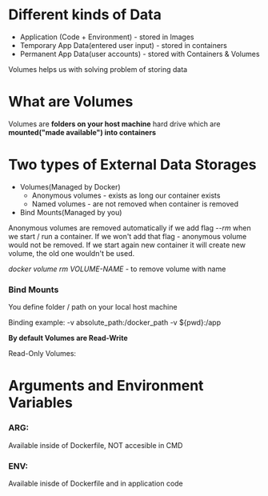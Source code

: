 # Different kinds of Data

- Application (Code + Environment) - stored in Images
- Temporary App Data(entered user input) - stored in containers
- Permanent App Data(user accounts) - stored with Containers & Volumes

Volumes helps us with solving problem of storing data


# What are Volumes
Volumes are **folders on your host machine** hard drive which are **mounted("made available") into containers**

# Two types of External Data Storages
- Volumes(Managed by Docker)
    - Anonymous volumes - exists as long our container exists
    - Named volumes - are not removed when container is removed
- Bind Mounts(Managed by you)

Anonymous volumes are removed automatically if we add flag _--rm_ when we start / run a container. If we won't add that flag - anonymous volume would not be removed.
If we start again new container it will create new volume, the old one wouldn't be used.

_docker volume rm VOLUME-NAME_ - to remove volume with name


### Bind Mounts

You define folder / path on your local host machine

Binding example:
-v absolute_path:/docker_path
-v ${pwd}:/app


**By default Volumes are Read-Write**

Read-Only Volumes:


# Arguments and Environment Variables

### ARG:

Available inside of Dockerfile, NOT accesible in CMD

### ENV:

Available inisde of Dockerfile and in application code